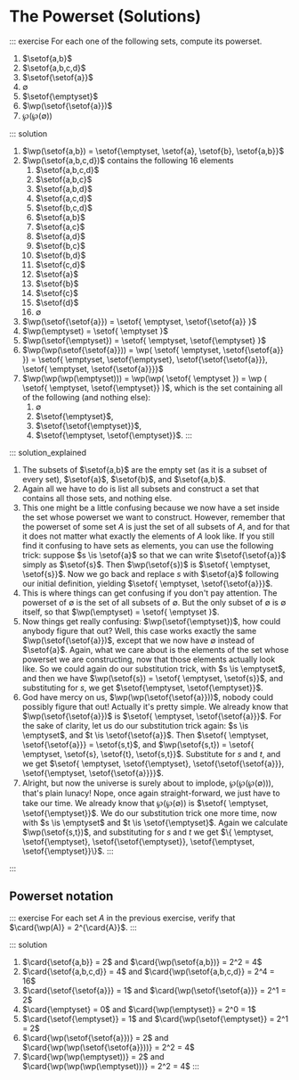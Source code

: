 # The Powerset (Solutions)

::: exercise
For each one of the following sets, compute its powerset.

1. $\setof{a,b}$
1. $\setof{a,b,c,d}$
1. $\setof{\setof{a}}$
1. $\emptyset$
1. $\setof{\emptyset}$
1. $\wp(\setof{\setof{a}})$
1. $\wp(\wp(\emptyset))$

::: solution
1. $\wp(\setof{a,b}) = \setof{\emptyset, \setof{a}, \setof{b}, \setof{a,b}}$
1. $\wp(\setof{a,b,c,d})$ contains the following 16 elements
    1. $\setof{a,b,c,d}$
    1. $\setof{a,b,c}$
    1. $\setof{a,b,d}$
    1. $\setof{a,c,d}$
    1. $\setof{b,c,d}$
    1. $\setof{a,b}$
    1. $\setof{a,c}$
    1. $\setof{a,d}$
    1. $\setof{b,c}$
    1. $\setof{b,d}$
    1. $\setof{c,d}$
    1. $\setof{a}$
    1. $\setof{b}$
    1. $\setof{c}$
    1. $\setof{d}$
    1. $\emptyset$
1. $\wp(\setof{\setof{a}}) = \setof{ \emptyset, \setof{\setof{a}} }$
1. $\wp(\emptyset) = \setof{ \emptyset }$
1. $\wp(\setof{\emptyset}) = \setof{ \emptyset, \setof{\emptyset} }$
1. $\wp(\wp(\setof{\setof{a}})) = \wp( \setof{ \emptyset, \setof{\setof{a}} }) = \setof{ \emptyset, \setof{\emptyset}, \setof{\setof{\setof{a}}}, \setof{ \emptyset, \setof{\setof{a}}}}$
1. $\wp(\wp(\wp(\emptyset))) = \wp(\wp( \setof{ \emptyset }) = \wp ( \setof{ \emptyset, \setof{\emptyset}} )$, which is the set containing all of the following (and nothing else):
    1. $\emptyset$
    1. $\setof{\emptyset}$,
    1. $\setof{\setof{\emptyset}}$,
    1. $\setof{\emptyset, \setof{\emptyset}}$.
:::

::: solution_explained
1. The subsets of $\setof{a,b}$ are the empty set (as it is a subset of every set), $\setof{a}$, $\setof{b}$, and $\setof{a,b}$.
1. Again all we have to do is list all subsets and construct a set that contains all those sets, and nothing else.
1. This one might be a little confusing because we now have a set inside the set whose powerset we want to construct.
   However, remember that the powerset of some set $A$ is just the set of all subsets of $A$, and for that it does not matter what exactly the elements of $A$ look like.
   If you still find it confusing to have sets as elements, you can use the following trick: suppose $s \is \setof{a}$ so that we can write $\setof{\setof{a}}$ simply as $\setof{s}$.
   Then $\wp(\setof{s})$ is $\setof{ \emptyset, \setof{s}}$.
   Now we go back and replace $s$ with $\setof{a}$ following our initial definition, yielding $\setof{ \emptyset, \setof{\setof{a}}}$.
1. This is where things can get confusing if you don't pay attention.
   The powerset of $\emptyset$ is the set of all subsets of $\emptyset$.
   But the only subset of $\emptyset$ is $\emptyset$ itself, so that $\wp(\emptyset) = \setof{ \emptyset }$.
1. Now things get really confusing: $\wp(\setof{\emptyset})$, how could anybody figure that out?
   Well, this case works exactly the same $\wp(\setof{\setof{a}})$, except that we now have $\emptyset$ instead of $\setof{a}$.
   Again, what we care about is the elements of the set whose powerset we are constructing, now that those elements actually look like.
   So we could again do our substitution trick, with $s \is \emptyset$, and then we have $\wp(\setof{s}) = \setof{ \emptyset, \setof{s}}$, and substituting for $s$, we get $\setof{\emptyset, \setof{\emptyset}}$.
1. God have mercy on us, $\wp(\wp(\setof{\setof{a}}))$, nobody could possibly figure that out!
   Actually it's pretty simple.
   We already know that $\wp(\setof{\setof{a}})$ is $\setof{ \emptyset, \setof{\setof{a}}}$.
   For the sake of clarity, let us do our substitution trick again: $s \is \emptyset$, and $t \is \setof{\setof{a}}$.
   Then $\setof{ \emptyset, \setof{\setof{a}}} = \setof{s,t}$, and $\wp(\setof{s,t}) = \setof{ \emptyset, \setof{s}, \setof{t}, \setof{s,t}}$.
   Substitute for $s$ and $t$, and we get $\setof{ \emptyset, \setof{\emptyset}, \setof{\setof{\setof{a}}}, \setof{\emptyset, \setof{\setof{a}}}}$.
1. Alright, but now the universe is surely about to implode, $\wp(\wp(\wp(\emptyset)))$, that's plain lunacy!
   Nope, once again straight-forward, we just have to take our time.
   We already know that $\wp(\wp(\emptyset))$ is $\setof{ \emptyset, \setof{\emptyset}}$.
   We do our substitution trick one more time, now with $s \is \emptyset$ and $t \is \setof{\emptyset}$.
   Again we calculate $\wp(\setof{s,t})$, and substituting for $s$ and $t$ we get $\{ \emptyset, \setof{\emptyset}, \setof{\setof{\emptyset}}, \setof{\emptyset, \setof{\emptyset}}\}$.
:::

:::

## Powerset notation

::: exercise
For each set $A$ in the previous exercise, verify that $\card{\wp(A)} = 2^{\card{A}}$.
:::

::: solution
1. $\card{\setof{a,b}} = 2$ and $\card{\wp(\setof{a,b})} = 2^2 = 4$
1. $\card{\setof{a,b,c,d}} = 4$ and $\card{\wp(\setof{a,b,c,d}} = 2^4 = 16$
1. $\card{\setof{\setof{a}}} = 1$ and $\card{\wp(\setof{\setof{a}}} = 2^1 = 2$
1. $\card{\emptyset} = 0$  and $\card{\wp(\emptyset)} = 2^0 = 1$
1. $\card{\setof{\emptyset}} = 1$ and $\card{\wp(\setof{\emptyset}} = 2^1 = 2$
1. $\card{\wp(\setof{\setof{a}})} = 2$ and $\card{\wp(\wp(\setof{\setof{a}}))} = 2^2 = 4$
1. $\card{\wp(\wp(\emptyset))} = 2$ and $\card{\wp(\wp(\wp(\emptyset)))} = 2^2 = 4$
:::
